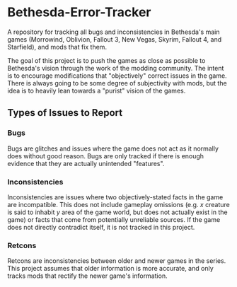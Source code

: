 # Bethesda-Error-Tracker
A repository for tracking all bugs and inconsistencies in Bethesda's main games (Morrowind, Oblivion, Fallout 3, New Vegas, Skyrim, Fallout 4, and Starfield), and mods that fix them.

The goal of this project is to push the games as close as possible to Bethesda's vision through the work of the modding community. The intent is to encourage modifications that "objectively" correct issues in the game. There is always going to be some degree of subjectivity with mods, but the idea is to heavily lean towards a "purist" vision of the games.

## Types of Issues to Report
### Bugs
Bugs are glitches and issues where the game does not act as it normally does without good reason. Bugs are only tracked if there is enough evidence that they are actually unintended "features".
### Inconsistencies
Inconsistencies are issues where two objectively-stated facts in the game are incompatible. This does not include gameplay omissions (e.g. *x* creature is said to inhabit *y* area of the game world, but does not actually exist in the game) or facts that come from potentially unreliable sources. If the game does not directly contradict itself, it is not tracked in this project.
### Retcons
Retcons are inconsistencies between older and newer games in the series. This project assumes that older information is more accurate, and only tracks mods that rectify the newer game's information.

